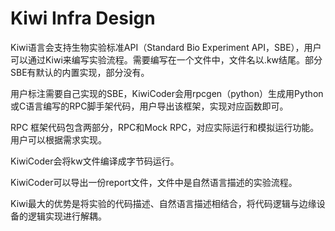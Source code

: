 # Kiwi Infra Design

Kiwi语言会支持生物实验标准API（Standard Bio Experiment API，SBE），用户可以通过Kiwi来编写实验流程。需要编写在一个文件中，文件名以.kw结尾。部分SBE有默认的内置实现，部分没有。

用户标注需要自己实现的SBE，KiwiCoder会用rpcgen（python）生成用Python或C语言编写的RPC脚手架代码，用户导出该框架，实现对应函数即可。

RPC 框架代码包含两部分，RPC和Mock RPC，对应实际运行和模拟运行功能。用户可以根据需求实现。

KiwiCoder会将kw文件编译成字节码运行。

KiwiCoder可以导出一份report文件，文件中是自然语言描述的实验流程。

Kiwi最大的优势是将实验的代码描述、自然语言描述相结合，将代码逻辑与边缘设备的逻辑实现进行解耦。